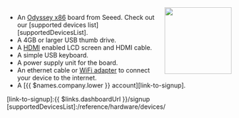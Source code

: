 <img height=150px style="float: right;padding-left: 10px;" src="/img/odyssey-x86/odyssey-x86.webp">

* An [Odyssey x86][board-link] board from Seeed. Check out our [supported devices list][supportedDevicesList].
* A 4GB or larger USB thumb drive.
* A [HDMI][hdmi-link] enabled LCD screen and HDMI cable.
* A simple USB keyboard.
* A power supply unit for the board.
* An ethernet cable or [WiFi adapter][wifi] to connect your device to the internet.
* A [{{ $names.company.lower }} account][link-to-signup].

[board-link]:https://www.seeedstudio.com/ODYSSEY-X86J4125864-p-4916.html
[hdmi-link]:https://en.wikipedia.org/wiki/HDMI
[wifi]:/reference/hardware/wifi-dongles/
[link-to-signup]:{{ $links.dashboardUrl }}/signup
[supportedDevicesList]:/reference/hardware/devices/

